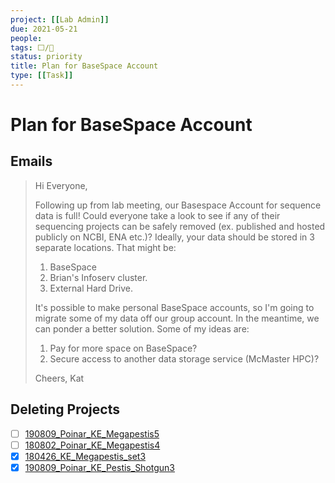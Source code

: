 ```yaml
---
project: [[Lab Admin]]
due: 2021-05-21
people:
tags: ⬜/🧨
status: priority
title: Plan for BaseSpace Account
type: [[Task]]
---
```


# Plan for BaseSpace Account

## Emails

> Hi Everyone,
> 
> Following up from lab meeting, our Basespace Account for sequence data is full! Could everyone take a look to see if any of their sequencing projects can be safely removed (ex. published and hosted publicly on NCBI, ENA etc.)? Ideally, your data should be stored in 3 separate locations. That might be:
> 1. BaseSpace
> 1. Brian's Infoserv cluster.
> 1. External Hard Drive.
> 
> It's possible to make personal BaseSpace accounts, so I'm going to migrate some of my data off our group account. In the meantime, we can ponder a better solution. Some of my ideas are:
> 
> 1. Pay for more space on BaseSpace?
> 1. Secure access to another data storage service (McMaster HPC)?
> 
> Cheers,
> Kat

## Deleting Projects

- [ ] [190809\_Poinar\_KE\_Megapestis5](https://basespace.illumina.com/projects/140009878 "190809_Poinar_KE_Megapestis5")
- [ ] [180802\_Poinar\_KE\_Megapestis4](https://basespace.illumina.com/projects/89755666 "180802_Poinar_KE_Megapestis4")
- [x] [180426\_KE\_Megapestis\_set3](https://basespace.illumina.com/projects/75450375 "180426_KE_Megapestis_set3")
- [x] [190809\_Poinar\_KE\_Pestis\_Shotgun3](https://basespace.illumina.com/projects/139993863 "190809_Poinar_KE_Pestis_Shotgun3")
